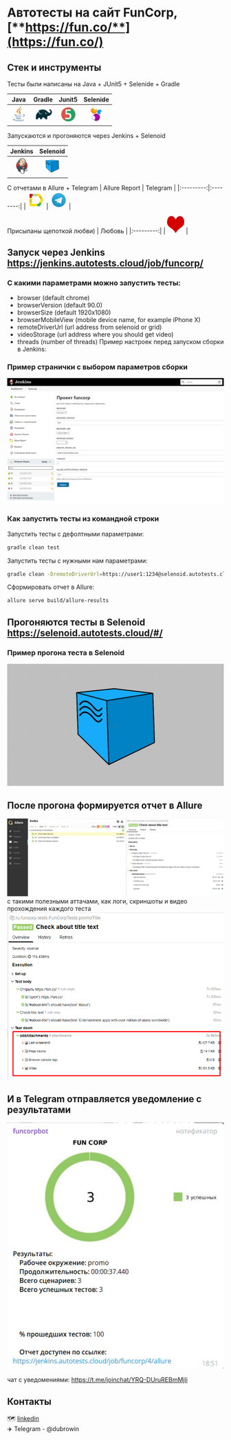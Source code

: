 # Автотесты на **сайт FunCorp**, [**https://fun.co/**](https://fun.co/)

## Стек и инструменты
 Тесты были написаны на Java + JUnit5 + Selenide + Gradle

| Java | Gradle | Junit5 | Selenide |
|:----:|:------:|:------:|:--------:|
| <img src="images/JAVA.svg" width="40" height="40"> | <img src="images/Gradle.svg" width="40" height="40"> | <img src="images/Junit5.svg" width="40" height="40"> | <img src="images/Selenide.svg" width="40" height="40"> |

Запускаются и прогоняются через Jenkins + Selenoid

| Jenkins | Selenoid | 
|:--------:|:-------------:|
| <img src="images/Jenkins.svg" width="40" height="40"> | <img src="images/Selenoid.svg" width="40" height="40"> | 

С отчетами в Allure + Telegram
| Allure Report | Telegram |
|:---------:|:--------:|
| <img src="images/Allure Report.svg" width="40" height="40"> | <img src="images/Telegram.svg" width="40" height="40"> |

Присыпаны щепоткой любви)
| Любовь |
|:---------:|
| <img src="images/heart.png" width="40" height="40"> |


## Запуск через Jenkins https://jenkins.autotests.cloud/job/funcorp/

### С какими параметрами можно запустить тесты:

* browser (default chrome)
* browserVersion (default 90.0)
* browserSize (default 1920x1080)
* browserMobileView (mobile device name, for example iPhone X)
* remoteDriverUrl (url address from selenoid or grid)
* videoStorage (url address where you should get video)
* threads (number of threads)
Пример настроек перед запуском сборки в Jenkins:

### Пример странички с выбором параметров сборки
![alt "Выбор параметров"](./images/jenkinsParamsExample.png)

### Как запустить тесты из командной строки
Запустить тесты с дефолтными параметрами:
```bash
gradle clean test
```

Запустить тесты с нужными нам параметрами:
```bash
gradle clean -DremoteDriverUrl=https://user1:1234@selenoid.autotests.cloud/wd/hub/ -DvideoStorage=https://selenoid.autotests.cloud/video/ -Dthreads=1 test
```

Сформировать отчет в Allure:
```bash
allure serve build/allure-results
```
## Прогоняются тесты в Selenoid https://selenoid.autotests.cloud/#/
### Пример прогона теста в Selenoid
![alt "Video from Selenoid"](./images/TestExample.gif "Video from Selenoid")

## После прогона формируется отчет в Allure
![alt "Выбор параметров"](./images/AllureNotifications.png)
c такими полезными аттачами, как логи, скриншоты и видео прохождения каждого теста
![alt "Выбор параметров"](./images/Attachments.png)

## И в Telegram отправляется уведомление с результатами
![alt "Выбор параметров"](./images/TelegramNotifications.png)

чат с уведомениями: https://t.me/joinchat/YRQ-DUruREBmMjli


## Контакты
:world_map: <a target="_blank" href="https://www.linkedin.com/in/edubrovin/">linkedin</a><br/>
:airplane: Telegram - @dubrowin


